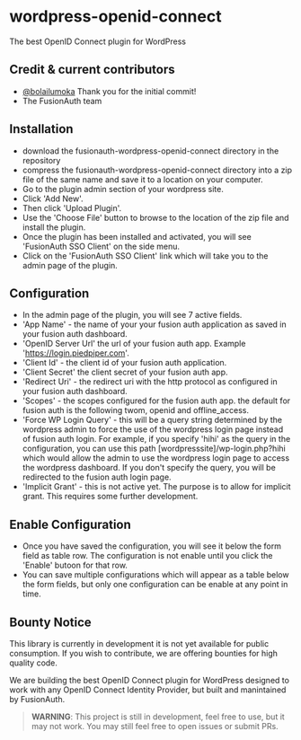 # wordpress-openid-connect
The best OpenID Connect plugin for WordPress

## Credit & current contributors
- [@bolailumoka](https://github.com/bolailumoka) Thank you for the initial commit! 
- The FusionAuth team

## Installation

- download the fusionauth-wordpress-openid-connect directory in the repository
- compress the fusionauth-wordpress-openid-connect directory into a zip file of the same name and save it to a location on your computer.
- Go to the plugin admin section of your wordpress site.
- Click 'Add New'. 
- Then click 'Upload Plugin'.
- Use the 'Choose File' button to browse to the location of the zip file and install the plugin.
- Once the plugin has been installed and activated, you will see 'FusionAuth SSO Client' on the side menu.
- Click on the 'FusionAuth SSO Client' link which will take you to the admin page of the plugin.

## Configuration

- In the admin page of the plugin, you will see 7 active fields.
- 'App Name' - the name of your your fusion auth application as saved in your fusion auth dashboard.
- 'OpenID Server Url' the url of your fusion auth app. Example 'https://login.piedpiper.com'.
- 'Client Id' - the client id of your fusion auth application.
- 'Client Secret'  the client secret of your fusion auth app.
- 'Redirect Uri' - the redirect uri with the http protocol as configured in your fusion auth dashboard.
- 'Scopes' - the scopes configured for the fusion auth app. the default for fusion auth is the following twom, openid and offline_access.
- 'Force WP Login Query' - this will be a query string determined by the wordpress admin to force the use of the wordpress login page instead of fusion auth login. For example, if you specify 'hihi' as the query in the configuration, you can use this path [wordpresssite]/wp-login.php?hihi which would allow the admin to use the wordpress login page to access the wordpress dashboard. If you don't specify the query, you will be redirected to the fusion auth login page.
- 'Implicit Grant' - this is not active yet. The purpose is to allow for implicit grant. This requires some further development.

## Enable Configuration
- Once you have saved the configuration, you will see it below the form field as  table row. The configuration is not enable until you click the 'Enable' butoon for that row.
- You can save multiple configurations which will appear as a table below the form fields, but only one configuration can be enable at any point in time.


## Bounty Notice
This library is currently in development it is not yet available for public consumption. If you wish to contribute, we are offering bounties for high quality code.

We are building the best OpenID Connect plugin for WordPress designed to work with any OpenID Connect Identity Provider, but built and manintained by FusionAuth. 

> **WARNING**: This project is still in development, feel free to use, but it may not work. You may still feel free to open issues or submit PRs. 
